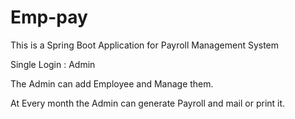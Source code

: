 # Emp-pay
This is a Spring Boot Application for Payroll Management System

Single Login : Admin

The Admin can add Employee and Manage them.

At Every month the Admin can generate Payroll and mail or print it.


